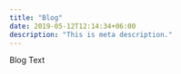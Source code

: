 ```yaml
---
title: "Blog"
date: 2019-05-12T12:14:34+06:00
description: "This is meta description."
---
```

Blog Text